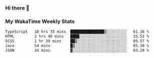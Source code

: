 ### Hi there 👋

<!--
**royschrauwen/royschrauwen** is a ✨ _special_ ✨ repository because its `README.md` (this file) appears on your GitHub profile.

Here are some ideas to get you started:

- 🔭 I’m currently working on ...
- 🌱 I’m currently learning ...
- 👯 I’m looking to collaborate on ...
- 🤔 I’m looking for help with ...
- 💬 Ask me about ...
- 📫 How to reach me: ...
- 😄 Pronouns: ...
- ⚡ Fun fact: ...
-->


### My WakaTime Weekly Stats
<!--START_SECTION:waka-->

```txt
TypeScript   10 hrs 33 mins  ███████████████▒░░░░░░░░░   61.16 %
HTML         2 hrs 40 mins   ████░░░░░░░░░░░░░░░░░░░░░   15.52 %
SCSS         1 hr 39 mins    ██▒░░░░░░░░░░░░░░░░░░░░░░   09.57 %
Java         54 mins         █▒░░░░░░░░░░░░░░░░░░░░░░░   05.30 %
JSON         34 mins         ▓░░░░░░░░░░░░░░░░░░░░░░░░   03.29 %
```

<!--END_SECTION:waka-->
